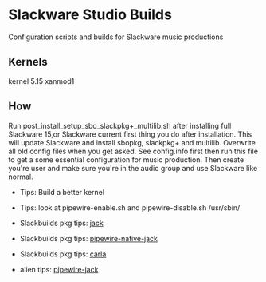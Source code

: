 # Slackware Studio Builds
Configuration scripts and builds for Slackware music productions

## Kernels
kernel 5.15 xanmod1

## How
Run post_install_setup_sbo_slackpkg+_multilib.sh after installing full
Slackware 15,or Slackware current first thing you do after installation.
This will update Slackware and install sbopkg, slackpkg+ and multilib.
Overwrite all old config files when you get asked.
See config.info first then run this file to get a some essential configuration
for music production. Then create you're user and make sure you're in the audio
group and use Slackware like normal.

- Tips: Build a better kernel

- Tips: look at pipewire-enable.sh and pipewire-disable.sh /usr/sbin/

- Slackbuilds pkg tips: [jack](https://slackbuilds.org/repository/15.0/audio/jack/)

- Slackbuilds pkg tips: [pipewire-native-jack](https://slackbuilds.org/repository/15.0/audio/pipewire-native-jack/)

- Slackbuilds pkg tips: [carla](https://slackbuilds.org/repository/15.0/audio/carla/)

- alien tips: [pipewire-jack](http://www.slackware.com/~alien/slackbuilds/pipewire-jack/)

